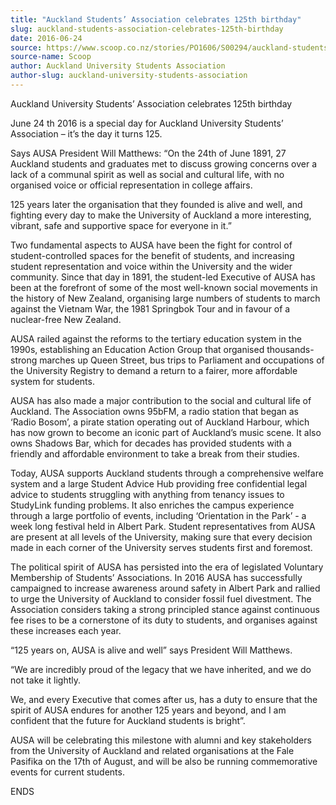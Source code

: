 ```yaml
---
title: "Auckland Students’ Association celebrates 125th birthday"
slug: auckland-students-association-celebrates-125th-birthday
date: 2016-06-24
source: https://www.scoop.co.nz/stories/PO1606/S00294/auckland-students-association-celebrates-125th-birthday.htm
source-name: Scoop
author: Auckland University Students Association
author-slug: auckland-university-students-association
---
```


<p>Auckland University Students’ Association celebrates 125th
birthday</p>

<p>June 24 th 2016 is a special day for Auckland
University Students’ Association – it’s the day it
turns 125.</p>

<p>Says AUSA President Will Matthews: “On the
24th of June 1891, 27 Auckland students and graduates met to
discuss growing concerns over a lack of a communal spirit as
well as social and cultural life, with no organised voice or
official representation in college affairs.</p>

<p>125 years
later the organisation that they founded is alive and well,
and fighting every day to make the University of Auckland a
more interesting, vibrant, safe and supportive space for
everyone in it.”</p>

<p>Two fundamental aspects to AUSA have
been the fight for control of student-controlled spaces for
the benefit of students, and increasing student
representation and voice within the University and the wider
community. Since that day in 1891, the student-led Executive
of AUSA has been at the forefront of some of the most
well-known social movements in the history of New Zealand,
organising large numbers of students to march against the
Vietnam War, the 1981 Springbok Tour and in favour of a
nuclear-free New Zealand.</p>

<p>AUSA railed against the reforms
to the tertiary education system in the 1990s, establishing
an Education Action Group that organised thousands-strong
marches up Queen Street, bus trips to Parliament and
occupations of the University Registry to demand a return to
a fairer, more affordable system for students.</p>

<p>AUSA has
also made a major contribution to the social and cultural
life of Auckland. The Association owns 95bFM, a radio
station that began as ‘Radio Bosom’, a pirate station
operating out of Auckland Harbour, which has now grown to
become an iconic part of Auckland’s music scene. It also
owns Shadows Bar, which for decades has provided students
with a friendly and affordable environment to take a break
from their studies.<p>
<p>Today, AUSA supports Auckland students
through a comprehensive welfare system and a large Student
Advice Hub providing free confidential legal advice to
students struggling with anything from tenancy issues to
StudyLink funding problems. It also enriches the campus
experience through a large portfolio of events, including
‘Orientation in the Park’ - a week long festival held in
Albert Park. Student representatives from AUSA are present
at all levels of the University, making sure that every
decision made in each corner of the University serves
students first and foremost.</p>

<p>The political spirit of AUSA
has persisted into the era of legislated Voluntary
Membership of Students’ Associations. In 2016 AUSA has
successfully campaigned to increase awareness around safety
in Albert Park and rallied to urge the University of
Auckland to consider fossil fuel divestment. The Association
considers taking a strong principled stance against
continuous fee rises to be a cornerstone of its duty to
students, and organises against these increases each
year.</p>

<p>“125 years on, AUSA is alive and well” says
President Will Matthews.</p>

<p>“We are incredibly proud of the
legacy that we have inherited, and we do not take it
lightly.</p>

<p>We, and every Executive that comes after us, has
a duty to ensure that the spirit of AUSA endures for another
125 years and beyond, and I am confident that the future for
Auckland students is bright”.</p>

<p>AUSA will be celebrating
this milestone with alumni and key stakeholders from the
University of Auckland and related organisations at the Fale
Pasifika on the 17th of August, and will be also be running
commemorative events for current
students.</p>

<p>ENDS<p>